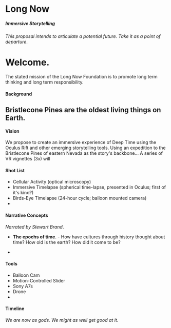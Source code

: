 # Long Now
##### Immersive Storytelling


*This proposal intends to articulate a potential future. Take it as a point of departure*.



# Welcome.

The stated mission of the Long Now Foundation is to promote long term thinking and long term responsibility.



#### Background
## Bristlecone Pines are the oldest living things on Earth.

<!-- .slide: data-background="img/tree.jpg" class="white" -->



#### Vision

We propose to create an immersive experience of Deep Time using the Oculus Rift and other emerging storytelling tools. Using an expedition to the Bristlecone Pines of eastern Nevada as the story's backbone... A series of VR vignettes (3x) will 


#### Shot List
- Cellular Activity (optical microscopy)
- Immersive Timelapse (spherical time-lapse, presented in Oculus; first of it's kind?)
- Birds-Eye Timelapse (24-hour cycle; balloon mounted camera)
- 


#### Narrative Concepts
*Narrated by Stewart Brand*.

- **The epochs of time**. - How have cultures through history thought about time? How old is the earth? How did it come to be?

- 




#### Tools

- Balloon Cam
- Motion-Controlled Slider
- Sony A7s
- Drone
- 



#### Timeline



*We are now as gods. We might as well get good at it*.
